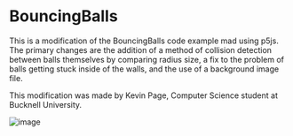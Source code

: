 # BouncingBalls
This is a modification of the BouncingBalls code example mad using p5js. 
The primary changes are the addition of a method of collision detection between balls themselves by comparing radius size, 
a fix to the problem of balls getting stuck inside of the walls, and the use of a background image file. 

This modification was made by Kevin Page, Computer Science student at Bucknell University.  


![image](https://user-images.githubusercontent.com/120585164/207657293-5d28021b-a628-45ab-9f62-6a9bc5615353.png)

